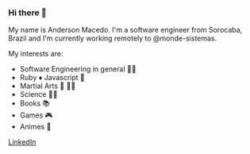 ### Hi there 👋

My name is Anderson Macedo. I'm a software engineer from Sorocaba, Brazil and I'm currently working remotely to @monde-sistemas.

My interests are:
- Software Engineering in general :technologist:
- Ruby ♦️ Javascript 👾
- Martial Arts 🥋 🙇‍♂️
- Science 🧑‍🔬
- Books :books:
- Games :video_game:
- Animes :japanese_castle:

[LinkedIn](https://www.linkedin.com/in/anderson-macedo-15b81790/)
